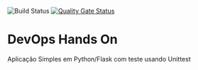 ![Build Status](https://github.com/andreluismelo/labdevops/.github/workflows/pipeline.yml/badge.svg)
[![Quality Gate Status](https://sonarcloud.io/api/project_badges/measure?project=andreluismelo_labdevops&metric=alert_status)](https://sonarcloud.io/summary/new_code?id=andreluismelo_labdevops)


# DevOps Hands On
Aplicação Simples em Python/Flask com teste usando Unittest

